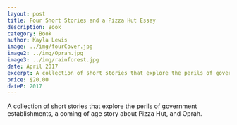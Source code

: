 ```yaml
---
layout: post
title: Four Short Stories and a Pizza Hut Essay
description: Book
category: Book
author: Kayla Lewis
image: ../img/fourCover.jpg
image2: ../img/Oprah.jpg
image3: ../img/rainforest.jpg
date: April 2017
excerpt: A collection of short stories that explore the perils of government establishments, a coming of age story about Pizza Hut, and Oprah.
price: $20.00
dateP: 2017
---
```



A collection of short stories that explore the perils of government establishments, a coming of age story about Pizza Hut, and Oprah.
